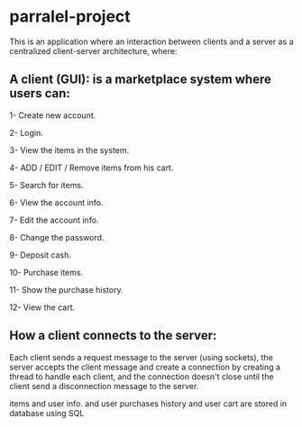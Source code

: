 # parralel-project

This is an application where an interaction between clients and a server as a centralized client-server architecture, where:

## A client (GUI): is a marketplace system where users can:
1- Create new account.

2- Login.

3- View the items in the system.

4- ADD / EDIT / Remove items from his cart.

5- Search for items.

6- View the account info.

7- Edit the account info.

8- Change the password.

9- Deposit cash.

10- Purchase items.

11- Show the purchase history.

12- View the cart.

## How a client connects to the server:
Each client sends a request message to the server (using sockets), the server accepts the client message and create a connection by creating a thread to handle each client, and the connection doesn't close until the client send a disconnection message to the server.

items and user info. and user purchases history and user cart are stored in database using SQL
